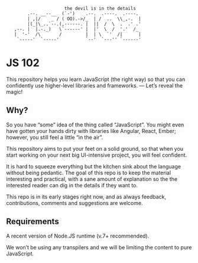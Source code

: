 ```
                      the devil is in the details
        .--. __--__  (`-')    .--.  .----.  .----.
        | ,|/    _ / ( OO).->/_  | /  ..  \\_,-.  |
        |(_|\_..`--.(,------. |  ||  /  \  .  .' .'
   ,--. |  |.-._)   \`------' |  |'  \  /  '.'  /_
   |  '-'  /\       /         |  | \  `'  /|      |
    `-----'  `-----'          `--'  `---'' `------'
```

# JS 102

This repository helps you learn JavaScript (the right way) so that you can confidently use higher-level libraries and frameworks. — Let’s reveal the magic!

## Why?

So you have “some” idea of the thing called “JavaScript”. You might even have gotten your hands dirty with libraries like Angular, React, Ember; however, you still feel a little “in the air”.

This repository aims to put your feet on a solid ground, so that when you start working on your next big UI-intensive project, you will feel confident.

It is hard to squeeze everything but the kitchen sink about the language without being pedantic. The goal of this repo is to keep the material interesting and practical, with a sane amount of explanation so the the interested reader can dig in the details if they want to.

This repo is in its early stages right now, and as always feedback, contributions, comments and suggestions are welcome.

## Requirements

A recent version of Node.JS runtime (v.7+ recommended).

We won’t be using any transpilers and we will be limiting the content to pure JavaScript.

